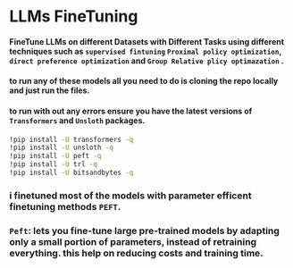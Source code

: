 # LLMs FineTuning
#### FineTune LLMs on different Datasets with Different Tasks using different techniques such as `supervised fintuning` `Proximal policy optimization`, `direct preference optimization` and `Group Relative plicy optimazation` .

#### to run any of these models all you need to do is cloning the repo locally and just run the files.
#### to run with out any errors ensure you have the latest versions of `Transformers` and `Unsloth` packages.
```bash
!pip install -U transformers -q
!pip install -U unsloth -q
!pip install -U peft -q
!pip install -U trl -q
!pip install -U bitsandbytes -q
```

### i finetuned most of the models with parameter efficent finetuning methods `PEFT`.
### `Peft`: lets you fine-tune large pre-trained models by adapting only a small portion of parameters, instead of retraining everything. this help on reducing costs and training time.
